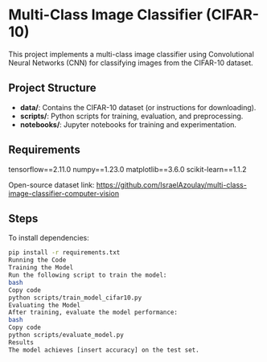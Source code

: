 
# Multi-Class Image Classifier (CIFAR-10)

This project implements a multi-class image classifier using Convolutional Neural Networks (CNN) for classifying images from the CIFAR-10 dataset.

## Project Structure

- **data/**: Contains the CIFAR-10 dataset (or instructions for downloading).
- **scripts/**: Python scripts for training, evaluation, and preprocessing.
- **notebooks/**: Jupyter notebooks for training and experimentation.

## Requirements
tensorflow==2.11.0
numpy==1.23.0
matplotlib==3.6.0
scikit-learn==1.1.2

Open-source dataset link: https://github.com/IsraelAzoulay/multi-class-image-classifier-computer-vision



## Steps

To install dependencies:
```bash
pip install -r requirements.txt
Running the Code
Training the Model
Run the following script to train the model:
bash
Copy code
python scripts/train_model_cifar10.py
Evaluating the Model
After training, evaluate the model performance:
bash
Copy code
python scripts/evaluate_model.py
Results
The model achieves [insert accuracy] on the test set.




